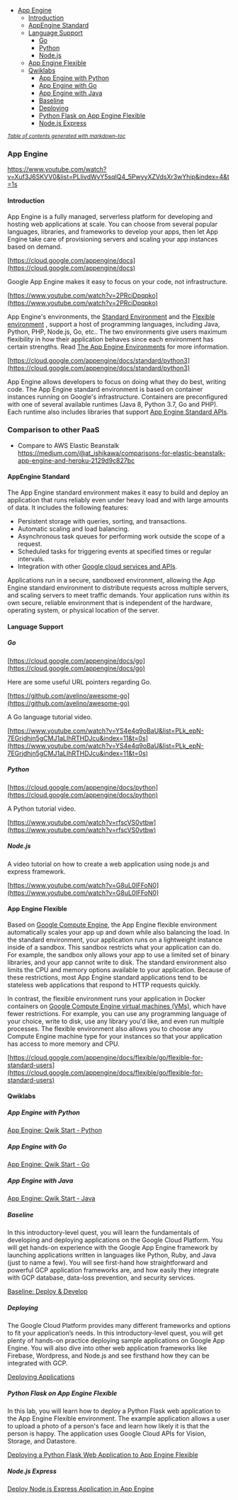- [App Engine](#app-engine)
  * [Introduction](#introduction)
  * [AppEngine Standard](#appengine-standard)
  * [Language Support](#language-support)
    + [Go](#go)
    + [Python](#python)
    + [Node.js](#nodejs)
  * [App Engine Flexible](#app-engine-flexible)
  * [Qwiklabs](#qwiklabs)
    + [App Engine with Python](#app-engine-with-python)
    + [App Engine with Go](#app-engine-with-go)
    + [App Engine with Java](#app-engine-with-java)
    + [Baseline](#baseline)
    + [Deploying](#deploying)
    + [Python Flask on App Engine Flexible](#python-flask-on-app-engine-flexible)
    + [Node.js Express](#nodejs-express)

<small><i><a href='http://ecotrust-canada.github.io/markdown-toc/'>Table of contents generated with markdown-toc</a></i></small>

### App Engine

https://www.youtube.com/watch?v=Xuf3J6SKVV0&list=PLIivdWyY5sqIQ4_5PwyyXZVdsXr3wYhip&index=4&t=1s

#### Introduction

App Engine is a fully managed, serverless platform for developing and hosting web applications at scale. You can choose from several popular languages, libraries, and frameworks to develop your apps, then let App Engine take care of provisioning servers and scaling your app instances based on demand.

[https://cloud.google.com/appengine/docs](https://cloud.google.com/appengine/docs)

Google App Engine makes it easy to focus on your code, not infrastructure.

[https://www.youtube.com/watch?v=2PRciDpqpko](https://www.youtube.com/watch?v=2PRciDpqpko)

App Engine's environments, the [Standard Environment](https://cloud.google.com/appengine/docs/about-the-standard-environment) and the [Flexible environment](https://cloud.google.com/appengine/docs/flexible/) , support a host of programming languages, including Java, Python, PHP, Node.js, Go, etc.. The two environments give users maximum flexibility in how their application behaves since each environment has certain strengths. Read [The App Engine Environments](https://cloud.google.com/appengine/docs/the-appengine-environments) for more information.

[https://cloud.google.com/appengine/docs/standard/python3](https://cloud.google.com/appengine/docs/standard/python3)

App Engine allows developers to focus on doing what they do best, writing code. The App Engine standard environment is based on container instances running on Google's infrastructure. Containers are preconfigured with one of several available runtimes (Java 8, Python 3.7, Go and PHP). Each runtime also includes libraries that support [App Engine Standard APIs](https://cloud.google.com/appengine/docs/about-the-standard-environment#index_of_features).  

### Comparison to other PaaS

* Compare to AWS Elastic Beanstalk 
https://medium.com/@at_ishikawa/comparisons-for-elastic-beanstalk-app-engine-and-heroku-2129d9c827bc


#### AppEngine Standard

The App Engine standard environment makes it easy to build and deploy an application that runs reliably even under heavy load and with large amounts of data. It includes the following features:



*   Persistent storage with queries, sorting, and transactions.
*   Automatic scaling and load balancing.
*   Asynchronous task queues for performing work outside the scope of a request.
*   Scheduled tasks for triggering events at specified times or regular intervals.
*   Integration with other [Google cloud services and APIs](https://cloud.google.com/products/).

Applications run in a secure, sandboxed environment, allowing the App Engine standard environment to distribute requests across multiple servers, and scaling servers to meet traffic demands. Your application runs within its own secure, reliable environment that is independent of the hardware, operating system, or physical location of the server.



#### Language Support


##### Go

[https://cloud.google.com/appengine/docs/go](https://cloud.google.com/appengine/docs/go)

Here are some useful URL pointers regarding Go.

[https://github.com/avelino/awesome-go](https://github.com/avelino/awesome-go)

A Go language tutorial video.

[https://www.youtube.com/watch?v=YS4e4q9oBaU&list=PLk_epN-7EGrjdhjn5gCMJ1aLIhRTHDJcu&index=11&t=0s](https://www.youtube.com/watch?v=YS4e4q9oBaU&list=PLk_epN-7EGrjdhjn5gCMJ1aLIhRTHDJcu&index=11&t=0s)


##### Python

[https://cloud.google.com/appengine/docs/python](https://cloud.google.com/appengine/docs/python)

A Python tutorial video.

[https://www.youtube.com/watch?v=rfscVS0vtbw](https://www.youtube.com/watch?v=rfscVS0vtbw)


##### Node.js

A video tutorial on how to create a web application using node.js and express framework.

[https://www.youtube.com/watch?v=G8uL0lFFoN0](https://www.youtube.com/watch?v=G8uL0lFFoN0)


#### App Engine Flexible

Based on [Google Compute Engine](https://cloud.google.com/compute), the App Engine flexible environment automatically scales your app up and down while also balancing the load. In the standard environment, your application runs on a lightweight instance inside of a sandbox. This sandbox restricts what your application can do. For example, the sandbox only allows your app to use a limited set of binary libraries, and your app cannot write to disk. The standard environment also limits the CPU and memory options available to your application. Because of these restrictions, most App Engine standard applications tend to be stateless web applications that respond to HTTP requests quickly.

In contrast, the flexible environment runs your application in Docker containers on [Google Compute Engine virtual machines (VMs)](https://cloud.google.com/compute/docs/instances), which have fewer restrictions. For example, you can use any programming language of your choice, write to disk, use any library you'd like, and even run multiple processes. The flexible environment also allows you to choose any Compute Engine machine type for your instances so that your application has access to more memory and CPU.

[https://cloud.google.com/appengine/docs/flexible/go/flexible-for-standard-users](https://cloud.google.com/appengine/docs/flexible/go/flexible-for-standard-users)


#### Qwiklabs


##### App Engine with Python

[App Engine: Qwik Start - Python](https://www.qwiklabs.com/focuses/1014?catalog_rank=%7B%22rank%22%3A19%2C%22num_filters%22%3A0%2C%22has_search%22%3Atrue%7D&parent=catalog&search_id=7467964)


##### App Engine with Go

[App Engine: Qwik Start - Go](https://www.qwiklabs.com/focuses/2754?catalog_rank=%7B%22rank%22%3A14%2C%22num_filters%22%3A0%2C%22has_search%22%3Atrue%7D&parent=catalog&search_id=7467964)


##### App Engine with Java

[App Engine: Qwik Start - Java](https://www.qwiklabs.com/focuses/951?parent=catalog)


##### Baseline

In this introductory-level quest, you will learn the fundamentals of developing and deploying applications on the Google Cloud Platform. You will get hands-on experience with the Google App Engine framework by launching applications written in languages like Python, Ruby, and Java (just to name a few). You will see first-hand how straightforward and powerful GCP application frameworks are, and how easily they integrate with GCP database, data-loss prevention, and security services.

[Baseline: Deploy & Develop](https://www.qwiklabs.com/quests/37?catalog_rank=%7B%22rank%22%3A4%2C%22num_filters%22%3A0%2C%22has_search%22%3Atrue%7D&search_id=7467936)


##### Deploying

The Google Cloud Platform provides many different frameworks and options to fit your application’s needs. In this introductory-level quest, you will get plenty of hands-on practice deploying sample applications on Google App Engine. You will also dive into other web application frameworks like Firebase, Wordpress, and Node.js and see firsthand how they can be integrated with GCP.

[Deploying Applications](https://www.qwiklabs.com/quests/26?catalog_rank=%7B%22rank%22%3A3%2C%22num_filters%22%3A0%2C%22has_search%22%3Atrue%7D&search_id=7467936)


##### Python Flask on App Engine Flexible

In this lab, you will learn how to deploy a Python Flask web application to the App Engine Flexible environment. The example application allows a user to upload a photo of a person's face and learn how likely it is that the person is happy. The application uses Google Cloud APIs for Vision, Storage, and Datastore.

[Deploying a Python Flask Web Application to App Engine Flexible](https://www.qwiklabs.com/focuses/3339?catalog_rank=%7B%22rank%22%3A24%2C%22num_filters%22%3A0%2C%22has_search%22%3Atrue%7D&parent=catalog&search_id=7467972)


##### Node.js Express

[Deploy Node.js Express Application in App Engine](https://www.qwiklabs.com/focuses/3340?catalog_rank=%7B%22rank%22%3A21%2C%22num_filters%22%3A0%2C%22has_search%22%3Atrue%7D&parent=catalog&search_id=7467972)